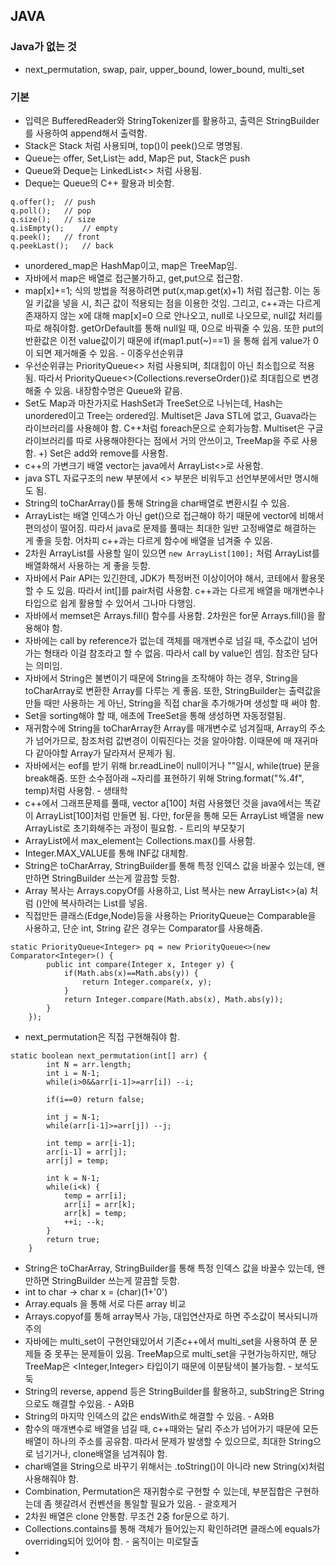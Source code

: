 ## JAVA

### Java가 없는 것

- next_permutation, swap, pair, upper_bound, lower_bound, multi_set

### 기본

- 입력은 BufferedReader와 StringTokenizer를 활용하고,
  출력은 StringBuilder를 사용하여 append해서 출력함.
- Stack은 Stack<Integer> 처럼 사용되며, top()이 peek()으로
  명명됨.
- Queue는 offer, Set,List는 add, Map은 put, Stack은 push
- Queue와 Deque는 LinkedList<> 처럼 사용됨.
- Deque는 Queue의 C++ 활용과 비슷함.

```
q.offer();	// push
q.poll();	// pop
q.size();	// size
q.isEmpty();	// empty
q.peek();	// front
q.peekLast();	// back
```

- unordered_map은 HashMap이고, map은 TreeMap임.
- 자바에서 map은 배열로 접근불가하고, get,put으로 접근함.
- map[x]+=1; 식의 방법을 적용하려면 put(x,map.get(x)+1) 처럼 접근함. 이는 동일 키값을 넣을 시, 최근 값이 적용되는 점을 이용한 것임.
  그리고, c++과는 다르게 존재하지 않는 x에 대해 map[x]=0 으로 안나오고, null로 나오므로, null값 처리를 따로 해줘야함. getOrDefault를 통해 null일 때, 0으로 바꿔줄 수 있음. 또한 put의 반환값은 이전 value값이기 때문에 if(map1.put(~)==1) 을 통해 쉽게 value가 0이 되면 제거해줄 수 있음. - 이중우선순위큐
- 우선순위큐는 PriorityQueue<> 처럼 사용되며, 최대힙이 아닌 최소힙으로 적용됨. 따라서 PriorityQueue<>(Collections.reverseOrder())로 최대힙으로 변경해줄 수 있음. 내장함수명은 Queue와 같음.
- Set도 Map과 마찬가지로 HashSet과 TreeSet으로 나뉘는데, Hash는 unordered이고 Tree는 ordered임. Multiset은 Java STL에 없고, Guava라는 라이브러리를 사용해야 함. C++처럼 foreach문으로 순회가능함. Multiset은 구글 라이브러리를 따로 사용해야한다는 점에서 거의 안쓰이고, TreeMap을 주로 사용함.
  +) Set은 add와 remove를 사용함.
- c++의 가변크기 배열 vector는 java에서 ArrayList<>로 사용함.
- java STL 자료구조의 new 부분에서 <> 부분은 비워두고 선언부분에서만 명시해도 됨.
- String의 toCharArray()를 통해 String을 char배열로
  변환시킬 수 있음.
- ArrayList는 배열 인덱스가 아닌 get()으로 접근해야 하기 때문에 vector에 비해서 편의성이 떨어짐. 따라서 java로 문제를 풀때는 최대한 일반 고정배열로 해결하는 게 좋을 듯함. 어차피 c++과는 다르게 함수에 배열을 넘겨줄 수 있음.
- 2차원 ArrayList를 사용할 일이 있으면 `new ArrayList[100];` 처럼 ArrayList를 배열화해서 사용하는 게 좋을 듯함.
- 자바에서 Pair API는 있긴한데, JDK가 특정버전 이상이어야 해서, 코테에서 활용못할 수 도 있음. 따라서 int[]를 pair처럼 사용함. c++과는 다르게 배열을 매개변수나 타입으로 쉽게 활용할 수 있어서 그나마 다행임.
- 자바에서 memset은 Arrays.fill() 함수를 사용함. 2차원은 for문 Arrays.fill()을 활용해야 함.
- 자바에는 call by reference가 없는데 객체를 매개변수로 넘길 때, 주소값이 넘어가는 형태라 이걸 참조라고 할 수 없음. 따라서 call by value인 셈임. 참조란 담다는 의미임.
- 자바에서 String은 불변이기 때문에 String을 조작해야 하는 경우, String을 toCharArray로 변환한 Array를 다루는 게 좋음. 또한, StringBuilder는 출력값을 만들 때만 사용하는 게 아닌, String을 직접 char을 추가해가며 생성할 때 써야 함.
- Set을 sorting해야 할 때, 애초에 TreeSet을 통해 생성하면 자동정렬됨.
- 재귀함수에 String을 toCharArray한 Array를 매개변수로 넘겨질때, Array의 주소가 넘어가므로, 참조처럼 값변경이 이뤄진다는 것을 알아야함. 이때문에 매 재귀마다 같아야할 Array가 달라져서 문제가 됨.
- 자바에서는 eof를 받기 위해 br.readLine이 null이거나 ""일시, while(true) 문을 break해줌. 또한 소수점아래 ~자리를 표현하기 위해 String.format("%.4f", temp)처럼 사용함. - 생태학
- c++에서 그래프문제를 풀때, vector<int> a[100] 처럼 사용했던 것을 java에서는 똑같이 ArrayList[100]처럼 만들면 됨. 다만, for문을 통해 모든 ArrayList 배열을 new ArrayList로 초기화해주는 과정이 필요함. - 트리의 부모찾기
- ArrayList에서 max_element는 Collections.max()를 사용함.
- Integer.MAX_VALUE를 통해 INF값 대체함.
- String은 toCharArray, StringBuilder를 통해 특정 인덱스 값을 바꿀수 있는데, 왠만하면 StringBuilder 쓰는게 깔끔할 듯함.
- Array 복사는 Arrays.copyOf를 사용하고, List 복사는 new ArrayList<>(a) 처럼 ()안에 복사하려는 List를 넣음.
- 직접만든 클래스(Edge,Node)등을 사용하는 PriorityQueue는 Comparable을 사용하고, 단순 int, String 같은 경우는 Comparator를 사용해줌.

```
static PriorityQueue<Integer> pq = new PriorityQueue<>(new Comparator<Integer>() {
		public int compare(Integer x, Integer y) {
			if(Math.abs(x)==Math.abs(y)) {
				return Integer.compare(x, y);
			}
			return Integer.compare(Math.abs(x), Math.abs(y));
		}
	});
```

- next_permutation은 직접 구현해줘야 함.

```
static boolean next_permutation(int[] arr) {
		int N = arr.length;
		int i = N-1;
		while(i>0&&arr[i-1]>=arr[i]) --i;

		if(i==0) return false;

		int j = N-1;
		while(arr[i-1]>=arr[j]) --j;

		int temp = arr[i-1];
		arr[i-1] = arr[j];
		arr[j] = temp;

		int k = N-1;
		while(i<k) {
			temp = arr[i];
			arr[i] = arr[k];
			arr[k] = temp;
			++i; --k;
		}
		return true;
	}
```

- String은 toCharArray, StringBuilder를 통해 특정 인덱스 값을 바꿀수 있는데, 왠만하면 StringBuilder 쓰는게 깔끔할 듯함.
- int to char -> char x = (char)(1+'0')
- Array.equals 을 통해 서로 다른 array 비교
- Arrays.copyof를 통해 array복사 가능, 대입연산자로 하면 주소값이 복사되니까 주의
- 자바에는 multi_set이 구현안돼있어서 기존c++에서 multi_set을 사용하여 푼 문제들 중 못푸는 문제들이 있음. TreeMap으로 multi_set을 구현가능하지만, 해당 TreeMap은 <Integer,Integer> 타입이기 때문에 이분탐색이 불가능함. - 보석도둑
- String의 reverse, append 등은 StringBuilder를 활용하고, subString은 String으로도 해결할 수있음. - A와B
- String의 마지막 인덱스의 값은 endsWith로 해결할 수 있음. - A와B
- 함수의 매개변수로 배열을 넘길 때, c++때와는 달리 주소가 넘어가기 때문에 모든 배열이 하나의 주소를 공유함. 따라서 문제가 발생할 수 있으므로, 최대한 String으로 넘기거나, clone배열을 넘겨줘야 함.
- char배열을 String으로 바꾸기 위해서는 .toString()이 아니라 new String(x)처럼 사용해줘야 함.
- Combination, Permutation은 재귀함수로 구현할 수 있는데, 부분집합은 구현하는데 좀 헷갈려서 컨벤션을 통일할 필요가 있음. - 괄호제거
- 2차원 배열은 clone 안통함. 무조건 2중 for문으로 하기.
- Collections.contains를 통해 객체가 들어있는지 확인하려면 클래스에 equals가 overriding되어 있어야 함. - 움직이는 미로탈출
-
